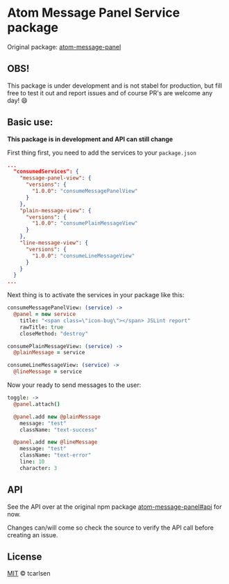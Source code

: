 # Atom Message Panel Service package

Original package: [atom-message-panel](https://github.com/tcarlsen/atom-message-panel)

## OBS!

This package is under development and is not stabel for production, but fill free to test it out and report issues and of course PR's are welcome any day! :smile:

## Basic use:
**This package is in  development and API can still change**

First thing first, you need to add the services to your `package.json`

```json
...
  "consumedServices": {
    "message-panel-view": {
      "versions": {
        "1.0.0": "consumeMessagePanelView"
      }
    },
    "plain-message-view": {
      "versions": {
        "1.0.0": "consumePlainMessageView"
      }
    },
    "line-message-view": {
      "versions": {
        "1.0.0": "consumeLineMessageView"
      }
    }
  }
...
```

Next thing is to activate the services in your package like this:

```coffeescript
consumeMessagePanelView: (service) ->
  @panel = new service
    title: "<span class=\"icon-bug\"></span> JSLint report"
    rawTitle: true
    closeMethod: "destroy"

consumePlainMessageView: (service) ->
  @plainMessage = service

consumeLineMessageView: (service) ->
  @lineMessage = service
```

Now your ready to send messages to the user:

```coffeescript
toggle: ->
  @panel.attach()

  @panel.add new @plainMessage
    message: "test"
    className: "text-success"

  @panel.add new @lineMessage
    message: "test"
    className: "text-error"
    line: 10
    character: 3
```

## API

See the API over at the original npm package [atom-message-panel#api](https://github.com/tcarlsen/atom-message-panel#api) for now.

Changes can/will come so check the source to verify the API call before creating an issue.

## License

[MIT](LICENSE.md) © tcarlsen
